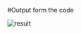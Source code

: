 #Output form the code

![result](https://user-images.githubusercontent.com/29028982/155048469-be0998c9-6576-4189-8764-f6e88124bbeb.png)
